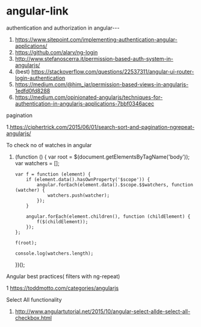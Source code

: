 # angular-link

authentication and authorization in angular--- 
  
1.  https://www.sitepoint.com/implementing-authentication-angular-applications/
2.  https://github.com/alarv/ng-login
3.  http://www.stefanoscerra.it/permission-based-auth-system-in-angularjs/
4. (best)   https://stackoverflow.com/questions/22537311/angular-ui-router-login-authentication
5.  https://medium.com/@him_jar/permission-based-views-in-angularjs-1edfd0fd8288
6.  https://medium.com/opinionated-angularjs/techniques-for-authentication-in-angularjs-applications-7bbf0346acec

pagination
 
1.https://ciphertrick.com/2015/06/01/search-sort-and-pagination-ngrepeat-angularjs/


To check no of watches  in angular

 1. (function () { 
        var root = $(document.getElementsByTagName('body'));
        var watchers = [];

        var f = function (element) {
            if (element.data().hasOwnProperty('$scope')) {
                angular.forEach(element.data().$scope.$$watchers, function (watcher) {
                    watchers.push(watcher);
                });
            }

            angular.forEach(element.children(), function (childElement) {
                f($(childElement));
            });
        };

        f(root);

        console.log(watchers.length);
    })();

Angular best practices( filters with ng-repeat)

  1  https://toddmotto.com/categories/angularjs
  
Select All functionality
  1. http://www.angulartutorial.net/2015/10/angular-select-allde-select-all-checkbox.html
  
